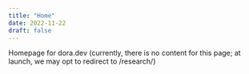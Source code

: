 ```yaml
---
title: "Home"
date: 2022-11-22
draft: false
---
```


Homepage for dora.dev (currently, there is no content for this page; at launch, we may opt to redirect to /research/)